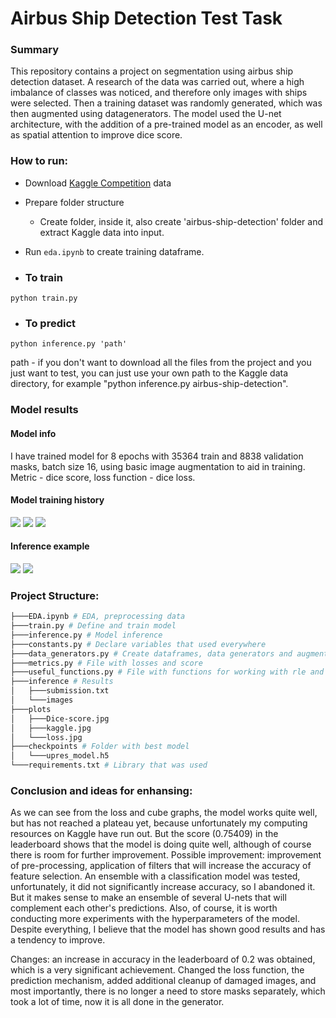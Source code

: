 # Airbus Ship Detection Test Task

### Summary
This repository contains a project on segmentation using airbus ship detection dataset. A research of the data was carried out, where a high imbalance of classes was noticed, and therefore only images with ships were selected. Then a training dataset was randomly generated, which was then augmented using datagenerators. The model used the U-net architecture, with the addition of a pre-trained model as an encoder, as well as spatial attention to improve dice score.

### How to run:
* Download <a href='https://www.kaggle.com/c/airbus-ship-detection/data'>Kaggle Competition</a> data 

* Prepare folder structure
  - Create folder, inside it, also create 'airbus-ship-detection' folder and extract Kaggle data into input.
* Run `eda.ipynb` to create training dataframe.
* ### To train
```
python train.py
```
* ### To predict
```
python inference.py 'path'
```
path - if you don't want to download all the files from the project and you just want to test, 
you can just use your own path to the Kaggle data directory, for example "python inference.py airbus-ship-detection".
### Model results

#### Model info
I have trained model for 8 epochs with 35364 train and 8838 validation masks, batch size 16, using basic image augmentation to aid in training.
Metric - dice score, loss function - dice loss.

#### Model training history
<img src="plots/loss.jpg"/>
<img src="plots/Dice_score.jpg"/>
<img src="plots/kaggle.jpg"/>

#### Inference example
<img src="inference\pred1.jpg"/>
<img src="inference\pred2.jpg"/>

### Project Structure:
```bash
├───EDA.ipynb # EDA, preprocessing data
├───train.py # Define and train model
├───inference.py # Model inference 
├───constants.py # Declare variables that used everywhere
├───data_generators.py # Create dataframes, data generators and augment pictures
├───metrics.py # File with losses and score
├───useful_functions.py # File with functions for working with rle and model
├───inference # Results
│   ├───submission.txt
│   └───images
├───plots 
│   ├───Dice-score.jpg
│   ├───kaggle.jpg
│   └───loss.jpg
├───checkpoints # Folder with best model
│   └───upres_model.h5
└───requirements.txt # Library that was used
```

### Conclusion and ideas for enhansing:
As we can see from the loss and cube graphs, the model works quite well, but has not reached a plateau yet, because unfortunately my computing resources on Kaggle have run out. But the score (0.75409) in the leaderboard shows that the model is doing quite well, although of course there is room for further improvement. Possible improvement: improvement of pre-processing, application of filters that will increase the accuracy of feature selection. An ensemble with a classification model was tested, unfortunately, it did not significantly increase accuracy, so I abandoned it. But it makes sense to make an ensemble of several U-nets that will complement each other's predictions. Also, of course, it is worth conducting more experiments with the hyperparameters of the model. Despite everything, I believe that the model has shown good results and has a tendency to improve.

Changes: an increase in accuracy in the leaderboard of 0.2 was obtained, which is a very significant achievement. Changed the loss function, the prediction mechanism, added additional cleanup of damaged images, and most importantly, there is no longer a need to store masks separately, which took a lot of time, now it is all done in the generator.